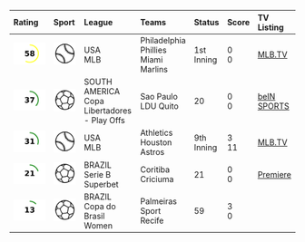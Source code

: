 | Rating                                                                                                                                 | Sport                                                                                                            | League                                         | Teams                                  | Status     | Score   | TV Listing                                                           |
|:---------------------------------------------------------------------------------------------------------------------------------------|:-----------------------------------------------------------------------------------------------------------------|:-----------------------------------------------|:---------------------------------------|:-----------|:--------|:---------------------------------------------------------------------|
| <img src="https://raw.githubusercontent.com/BlakeDuncan25/Donut-SVG-Ratings/bac4e4a278175106499642192132b1786a9aec38/58.svg" alt="58"> | <img src="https://raw.githubusercontent.com/BlakeDuncan25/Donut-SVG-Ratings/master/baseball.png" alt="Baseball"> | USA<br>MLB                                     | Philadelphia Phillies<br>Miami Marlins | 1st Inning | 0<br>0  | <a href="https://www.mlb.com/live-stream-games">MLB.TV</a>           |
| <img src="https://raw.githubusercontent.com/BlakeDuncan25/Donut-SVG-Ratings/bac4e4a278175106499642192132b1786a9aec38/37.svg" alt="37"> | <img src="https://raw.githubusercontent.com/BlakeDuncan25/Donut-SVG-Ratings/master/soccer.png" alt="Soccer">     | SOUTH AMERICA<br>Copa Libertadores - Play Offs | Sao Paulo<br>LDU Quito                 | 20         | 0<br>0  | <a href="https://watch.fanatiz.com/calendar">beIN SPORTS</a>         |
| <img src="https://raw.githubusercontent.com/BlakeDuncan25/Donut-SVG-Ratings/bac4e4a278175106499642192132b1786a9aec38/31.svg" alt="31"> | <img src="https://raw.githubusercontent.com/BlakeDuncan25/Donut-SVG-Ratings/master/baseball.png" alt="Baseball"> | USA<br>MLB                                     | Athletics<br>Houston Astros            | 9th Inning | 3<br>11 | <a href="https://www.mlb.com/live-stream-games">MLB.TV</a>           |
| <img src="https://raw.githubusercontent.com/BlakeDuncan25/Donut-SVG-Ratings/bac4e4a278175106499642192132b1786a9aec38/21.svg" alt="21"> | <img src="https://raw.githubusercontent.com/BlakeDuncan25/Donut-SVG-Ratings/master/soccer.png" alt="Soccer">     | BRAZIL<br>Serie B Superbet                     | Coritiba<br>Criciuma                   | 21         | 0<br>0  | <a href="https://www.sling.com/international/brazilian">Premiere</a> |
| <img src="https://raw.githubusercontent.com/BlakeDuncan25/Donut-SVG-Ratings/bac4e4a278175106499642192132b1786a9aec38/13.svg" alt="13"> | <img src="https://raw.githubusercontent.com/BlakeDuncan25/Donut-SVG-Ratings/master/soccer.png" alt="Soccer">     | BRAZIL<br>Copa do Brasil Women                 | Palmeiras<br>Sport Recife              | 59         | 3<br>0  | <a href="#N/A"></a>                                                  |